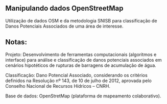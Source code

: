 ## Manipulando dados OpenStreetMap

Utilização de dados OSM e da metodologia SNISB para classificação de Danos Potenciais Associados de uma área de interesse.


## Notas:

Projeto: Desenvolvimento de ferramentas computacionais (algoritmos e interface) para análise e classificação de danos potenciais associados em cenários hipotéticos de            rupturas de barragens de acumulação de água.

Classificação: Dano Potencial Associado, considerando os critérios definidos na Resolução nº 143, de 10 de julho de 2012, aprovada pelo Conselho Nacional de Recursos                    Hídricos – CNRH.

Base de dados: OpenStretMap (plataforma de mapeamento colaborativo).
